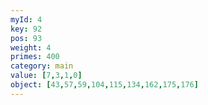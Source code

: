 ```yaml
---
myId: 4
key: 92
pos: 93
weight: 4
primes: 400
category: main
value: [7,3,1,0]
object: [43,57,59,104,115,134,162,175,176]
---
```


